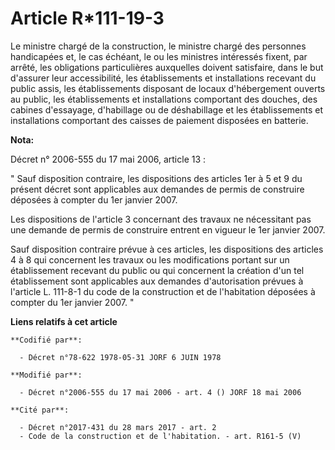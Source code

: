 # Article R*111-19-3

Le ministre chargé de la construction, le ministre chargé des personnes handicapées et, le cas échéant, le ou les ministres
intéressés fixent, par arrêté, les obligations particulières auxquelles doivent satisfaire, dans le but d'assurer leur
accessibilité, les établissements et installations recevant du public assis, les établissements disposant de locaux
d'hébergement ouverts au public, les établissements et installations comportant des douches, des cabines d'essayage,
d'habillage ou de déshabillage et les établissements et installations comportant des caisses de paiement disposées en
batterie.

**Nota:**

Décret n° 2006-555 du 17 mai 2006, article 13 : 

" Sauf disposition contraire, les dispositions des articles 1er à 5 et 9 du présent décret sont applicables aux demandes de
permis de construire déposées à compter du 1er janvier 2007. 

Les dispositions de l'article 3 concernant des travaux ne nécessitant pas une demande de permis de construire entrent en
vigueur le 1er janvier 2007. 

Sauf disposition contraire prévue à ces articles, les dispositions des articles 4 à 8 qui concernent les travaux ou les
modifications portant sur un établissement recevant du public ou qui concernent la création d'un tel établissement sont
applicables aux demandes d'autorisation prévues à l'article L. 111-8-1 du code de la construction et de l'habitation déposées
à compter du 1er janvier 2007. "

**Liens relatifs à cet article**

	**Codifié par**:

	  - Décret n°78-622 1978-05-31 JORF 6 JUIN 1978

	**Modifié par**:

	  - Décret n°2006-555 du 17 mai 2006 - art. 4 () JORF 18 mai 2006

	**Cité par**:

	  - Décret n°2017-431 du 28 mars 2017 - art. 2
	  - Code de la construction et de l'habitation. - art. R161-5 (V)
